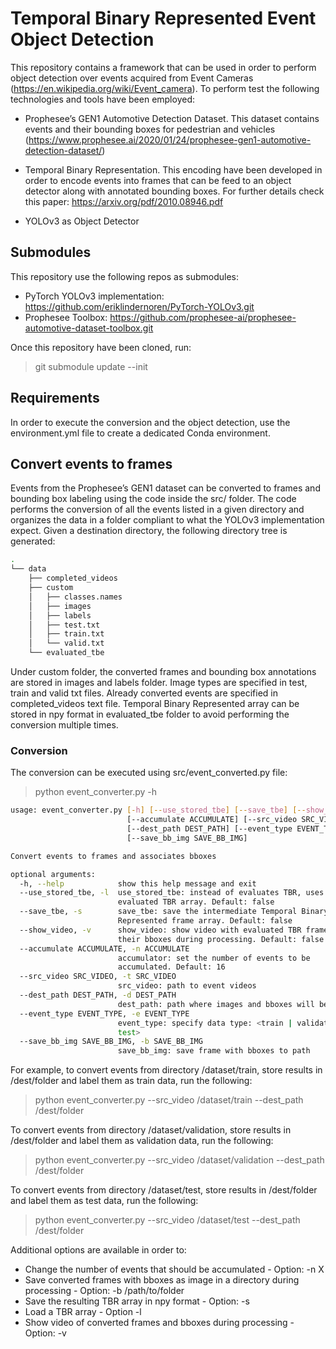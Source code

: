 # Temporal Binary Represented Event Object Detection

This repository contains a framework that can be used in order to perform object detection over events acquired from Event Cameras (https://en.wikipedia.org/wiki/Event_camera).
To perform test the following technologies and tools have been employed:

* Prophesee’s GEN1 Automotive Detection Dataset. This dataset contains events and their bounding boxes for pedestrian and vehicles (https://www.prophesee.ai/2020/01/24/prophesee-gen1-automotive-detection-dataset/)

* Temporal Binary Representation. This encoding have been developed in order to encode events into frames that can be feed to an object detector along with annotated bounding boxes. For further details check this paper: https://arxiv.org/pdf/2010.08946.pdf

* YOLOv3 as Object Detector

## Submodules

This repository use the following repos as submodules:
* PyTorch YOLOv3 implementation: https://github.com/eriklindernoren/PyTorch-YOLOv3.git
* Prophesee Toolbox: https://github.com/prophesee-ai/prophesee-automotive-dataset-toolbox.git

Once this repository have been cloned, run:
> git submodule update --init

## Requirements

In order to execute the conversion and the object detection, use the environment.yml file to create a dedicated Conda environment.

## Convert events to frames

Events from the Prophesee’s GEN1 dataset can be converted to frames and bounding box labeling using the code inside the src/ folder. The code performs the conversion of all the events listed in a given directory and organizes the data in a folder compliant to what the YOLOv3 implementation expect. Given a destination directory, the following directory tree is generated:
``` bash
.
└── data
    ├── completed_videos
    ├── custom
    │   ├── classes.names
    │   ├── images
    │   ├── labels
    │   ├── test.txt
    │   ├── train.txt
    │   └── valid.txt
    └── evaluated_tbe

``` 

Under custom folder, the converted frames and bounding box annotations are stored in images and labels folder. Image types are specified in test, train and valid txt files. Already converted events are specified in completed_videos text file. Temporal Binary Represented array can be stored in npy format in evaluated_tbe folder to avoid performing the conversion multiple times. 

### Conversion

The conversion can be executed using src/event_converted.py file:
> python event_converter.py -h
``` bash
usage: event_converter.py [-h] [--use_stored_tbe] [--save_tbe] [--show_video]
                          [--accumulate ACCUMULATE] [--src_video SRC_VIDEO]
                          [--dest_path DEST_PATH] [--event_type EVENT_TYPE]
                          [--save_bb_img SAVE_BB_IMG]

Convert events to frames and associates bboxes

optional arguments:
  -h, --help            show this help message and exit
  --use_stored_tbe, -l  use_stored_tbe: instead of evaluates TBR, uses pre-
                        evaluated TBR array. Default: false
  --save_tbe, -s        save_tbe: save the intermediate Temporal Binary
                        Represented frame array. Default: false
  --show_video, -v      show_video: show video with evaluated TBR frames and
                        their bboxes during processing. Default: false
  --accumulate ACCUMULATE, -n ACCUMULATE
                        accumulator: set the number of events to be
                        accumulated. Default: 16
  --src_video SRC_VIDEO, -t SRC_VIDEO
                        src_video: path to event videos
  --dest_path DEST_PATH, -d DEST_PATH
                        dest_path: path where images and bboxes will be stored
  --event_type EVENT_TYPE, -e EVENT_TYPE
                        event_type: specify data type: <train | validation |
                        test>
  --save_bb_img SAVE_BB_IMG, -b SAVE_BB_IMG
                        save_bb_img: save frame with bboxes to path
```

For example, to convert events from directory /dataset/train, store results in /dest/folder and label them as train data, run the following:
> python event_converter.py --src_video /dataset/train --dest_path /dest/folder

To convert events from directory /dataset/validation, store results in /dest/folder and label them as validation data, run the following:
> python event_converter.py --src_video /dataset/validation --dest_path /dest/folder

To convert events from directory /dataset/test, store results in /dest/folder and label them as test data, run the following:
> python event_converter.py --src_video /dataset/test --dest_path /dest/folder

Additional options are available in order to:
* Change the number of events that should be accumulated - Option: -n X
* Save converted frames with bboxes as image in a directory during processing - Option: -b /path/to/folder
* Save the resulting TBR array in npy format - Option: -s
* Load a TBR array - Option -l
* Show video of converted frames and bboxes during processing - Option: -v
